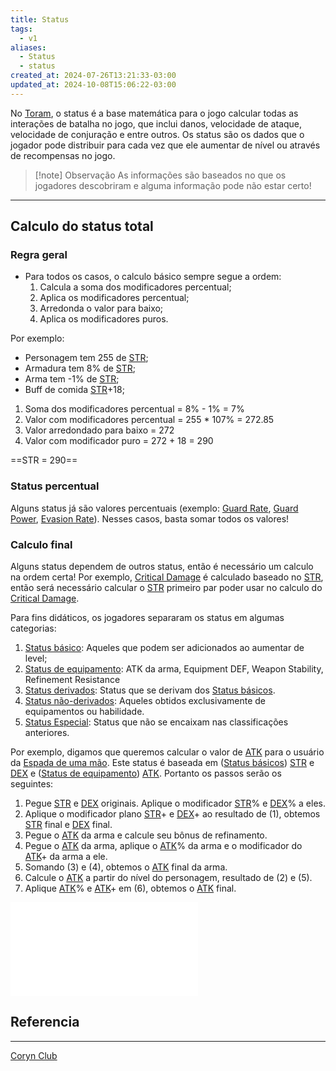 ```yaml
---
title: Status
tags:
  - v1
aliases:
  - Status
  - status
created_at: 2024-07-26T13:21:33-03:00
updated_at: 2024-10-08T15:06:22-03:00
---
```


No [Toram](../../../../entrada/2024/07/26/Toram.md), o status é a base matemática para o jogo calcular todas as interações de batalha no jogo, que inclui danos, velocidade de ataque, velocidade de conjuração e entre outros. Os status são os dados que o jogador pode distribuir para cada vez que ele aumentar de nível ou através de recompensas no jogo.

> [!note] Observação
> As informações são baseados no que os jogadores descobriram e alguma informação pode não estar certo!

---

## Calculo do status total
### Regra geral

 - Para todos os casos, o calculo básico sempre segue a ordem: 
	1. Calcula a soma dos modificadores percentual;
	2. Aplica os modificadores percentual;
	3. Arredonda o valor para baixo;
	4. Aplica os modificadores puros.

Por exemplo:
 - Personagem tem 255 de [STR](Toram_STR.md);
 - Armadura tem 8% de [STR](Toram_STR.md);
 - Arma tem -1% de [STR](Toram_STR.md);
 - Buff de comida [STR](Toram_STR.md)+18;

1. Soma dos modificadores percentual = 8% - 1% = 7%
2. Valor com modificadores percentual = 255 * 107% = 272.85
3. Valor arredondado para baixo = 272
4. Valor com modificador puro = 272 + 18 = 290

==STR = 290==

### Status percentual

Alguns status já são valores percentuais (exemplo: [Guard Rate](../../../../entrada/2024/07/09/Toram_Guard_Rate.md), [Guard Power](../../../../entrada/2024/07/09/Toram_Guard_Power.md), [Evasion Rate](../../../../entrada/2024/07/09/Toram_Evasion_Rate.md)). Nesses casos, basta somar todos os valores!

### Calculo final

Alguns status dependem de outros status, então é necessário um calculo na ordem certa! Por exemplo, [Critical Damage](../../../../entrada/2024/07/09/Toram_Critical_Damage.md) é calculado baseado no [STR](Toram_STR.md), então será necessário calcular o [STR](Toram_STR.md) primeiro par poder usar no calculo do [Critical Damage](../../../../entrada/2024/07/09/Toram_Critical_Damage.md).  

Para fins didáticos, os jogadores separaram os status em algumas categorias:
1. [Status básico](../26/Toram_Status_basico.md): Aqueles que podem ser adicionados ao aumentar de level;
2. [Status de equipamento](../../../../entrada/2024/07/09/Toram_Status_de_equipamento.md): ATK da arma, Equipment DEF, Weapon Stability, Refinement Resistance
3. [Status derivados](../../../../entrada/2024/07/09/Toram_Status_derivados.md): Status que se derivam dos [Status básicos](../26/Toram_Status_basico.md).
4. [Status não-derivados](../../../../entrada/2024/07/09/Toram_Status%20não-derivados.md): Aqueles obtidos exclusivamente de equipamentos ou habilidade.
5. [Status Especial](../../../../entrada/2024/07/09/Toram_Status_Especial.md): Status que não se encaixam nas classificações anteriores.

Por exemplo, digamos que queremos calcular o valor de [ATK](../../../../entrada/2024/07/09/Toram_ATK.md) para o usuário da [Espada de uma mão](../../../../entrada/2024/07/12/Toram_One_Handed_Sword.md). Este status é baseada em ([Status básicos](../26/Toram_Status_basico.md)) [STR](Toram_STR.md) e [DEX](../../../../entrada/2024/07/09/Toram_DEX.md) e ([Status de equipamento](../../../../entrada/2024/07/09/Toram_Status_de_equipamento.md)) [ATK](../../../../entrada/2024/07/09/Toram_ATK.md). Portanto os passos serão os seguintes:
1. Pegue [STR](Toram_STR.md) e [DEX](../../../../entrada/2024/07/09/Toram_DEX.md) originais. Aplique o modificador [STR](Toram_STR.md)% e [DEX](../../../../entrada/2024/07/09/Toram_DEX.md)% a eles.
2. Aplique o modificador plano [STR](Toram_STR.md)+ e [DEX](../../../../entrada/2024/07/09/Toram_DEX.md)+ ao resultado de (1), obtemos [STR](Toram_STR.md) final e [DEX](../../../../entrada/2024/07/09/Toram_DEX.md) final.
3. Pegue o [ATK](../../../../entrada/2024/07/09/Toram_ATK.md) da arma e calcule seu bônus de refinamento.
4. Pegue o [ATK](../../../../entrada/2024/07/09/Toram_ATK.md) da arma, aplique o [ATK](../../../../entrada/2024/07/09/Toram_ATK.md)% da arma e o modificador do [ATK](../../../../entrada/2024/07/09/Toram_ATK.md)+ da arma a ele.
5. Somando (3) e (4), obtemos o [ATK](../../../../entrada/2024/07/09/Toram_ATK.md) final da arma.
6. Calcule o [ATK](../../../../entrada/2024/07/09/Toram_ATK.md) a partir do nível do personagem, resultado de (2) e (5).
7. Aplique [ATK](../../../../entrada/2024/07/09/Toram_ATK.md)% e [ATK](../../../../entrada/2024/07/09/Toram_ATK.md)+ em (6), obtemos o [ATK](../../../../entrada/2024/07/09/Toram_ATK.md) final.

![Toram_status.excalidraw](../../../../../_excalidraw/Toram_status.excalidraw.md)

## Referencia
---
[Coryn Club](https://coryn.club/guide.php?key=status)


